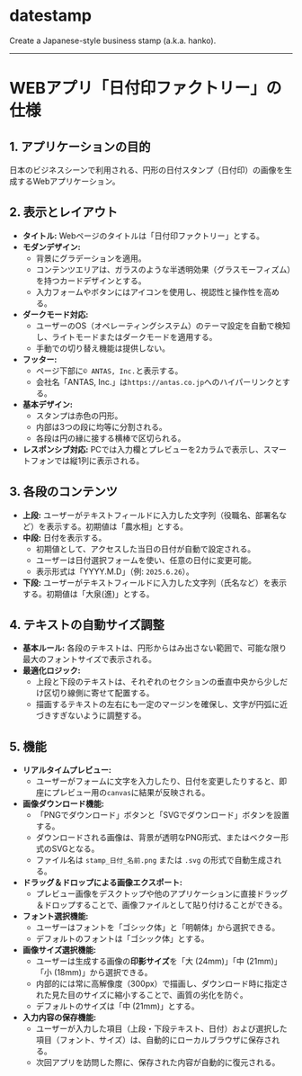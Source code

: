 # datestamp
Create a Japanese-style business stamp (a.k.a. hanko).

---

# WEBアプリ「日付印ファクトリー」の仕様

## 1. アプリケーションの目的
日本のビジネスシーンで利用される、円形の日付スタンプ（日付印）の画像を生成するWebアプリケーション。

## 2. 表示とレイアウト
* **タイトル:** Webページのタイトルは「日付印ファクトリー」とする。
* **モダンデザイン:**
  * 背景にグラデーションを適用。
  * コンテンツエリアは、ガラスのような半透明効果（グラスモーフィズム）を持つカードデザインとする。
  * 入力フォームやボタンにはアイコンを使用し、視認性と操作性を高める。
* **ダークモード対応:**
  * ユーザーのOS（オペレーティングシステム）のテーマ設定を自動で検知し、ライトモードまたはダークモードを適用する。
  * 手動での切り替え機能は提供しない。
* **フッター:**
  * ページ下部に`© ANTAS, Inc.`と表示する。
  * 会社名「ANTAS, Inc.」は`https://antas.co.jp`へのハイパーリンクとする。
* **基本デザイン:**
  * スタンプは赤色の円形。
  * 内部は3つの段に均等に分割される。
  * 各段は円の縁に接する横棒で区切られる。
* **レスポンシブ対応:** PCでは入力欄とプレビューを2カラムで表示し、スマートフォンでは縦1列に表示される。

## 3. 各段のコンテンツ
* **上段:** ユーザーがテキストフィールドに入力した文字列（役職名、部署名など）を表示する。初期値は「農水相」とする。
* **中段:** 日付を表示する。
  * 初期値として、アクセスした当日の日付が自動で設定される。
  * ユーザーは日付選択フォームを使い、任意の日付に変更可能。
  * 表示形式は「YYYY.M.D」（例: `2025.6.26`）。
* **下段:** ユーザーがテキストフィールドに入力した文字列（氏名など）を表示する。初期値は「大泉(進)」とする。

## 4. テキストの自動サイズ調整
* **基本ルール:** 各段のテキストは、円形からはみ出さない範囲で、可能な限り最大のフォントサイズで表示される。
* **最適化ロジック:**
  * 上段と下段のテキストは、それぞれのセクションの垂直中央から少しだけ区切り線側に寄せて配置する。
  * 描画するテキストの左右にも一定のマージンを確保し、文字が円弧に近づきすぎないように調整する。

## 5. 機能
* **リアルタイムプレビュー:**
  * ユーザーがフォームに文字を入力したり、日付を変更したりすると、即座にプレビュー用の`canvas`に結果が反映される。
* **画像ダウンロード機能:**
  * 「PNGでダウンロード」ボタンと「SVGでダウンロード」ボタンを設置する。
  * ダウンロードされる画像は、背景が透明なPNG形式、またはベクター形式のSVGとなる。
  * ファイル名は `stamp_日付_名前.png` または `.svg` の形式で自動生成される。
* **ドラッグ＆ドロップによる画像エクスポート:**
  * プレビュー画像をデスクトップや他のアプリケーションに直接ドラッグ＆ドロップすることで、画像ファイルとして貼り付けることができる。
* **フォント選択機能:**
  * ユーザーはフォントを「ゴシック体」と「明朝体」から選択できる。
  * デフォルトのフォントは「ゴシック体」とする。
* **画像サイズ選択機能:**
  * ユーザーは生成する画像の**印影サイズ**を「大 (24mm)」「中 (21mm)」「小 (18mm)」から選択できる。
  * 内部的には常に高解像度（300px）で描画し、ダウンロード時に指定された見た目のサイズに縮小することで、画質の劣化を防ぐ。
  * デフォルトのサイズは「中 (21mm)」とする。
* **入力内容の保存機能:**
  * ユーザーが入力した項目（上段・下段テキスト、日付）および選択した項目（フォント、サイズ）は、自動的にローカルブラウザに保存される。
  * 次回アプリを訪問した際に、保存された内容が自動的に復元される。
